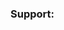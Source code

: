 <h3 align="left">Support:</h3>
<p></p><script type='text/javascript' src='https://storage.ko-fi.com/cdn/widget/Widget_2.js'></script><script type='text/javascript'>kofiwidget2.init('Buy me a coffee!', '#e74c3c', 'X8X3NE426');kofiwidget2.draw();</script> </p>
